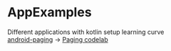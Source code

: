 # AppExamples
Different applications with kotlin setup learning curve  
[android-paging](https://github.com/AKMohite/AppExamples/tree/master/android-paging) -> [Paging codelab](https://codelabs.developers.google.com/codelabs/android-paging/#0)  
